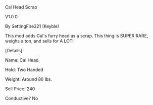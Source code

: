 Cal Head Scrap

V1.0.0

By SettingFire321 (Keyble)

This mod adds Cal's furry head as a scrap. This thing is SUPER RARE, weighs a ton, and sells for A LOT!

[Details]

Name: Cal Head

Hold: Two Handed

Weight: Around 80 lbs.

Sell Price: 240

Conductive? No